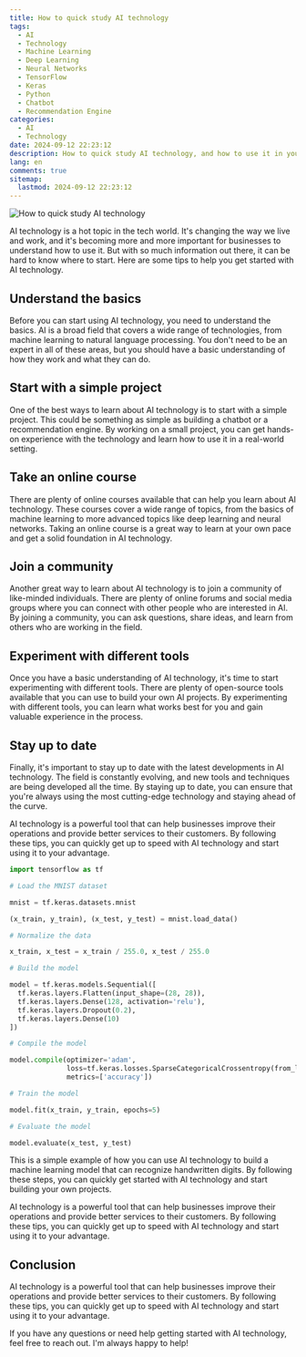 ```yaml
---
title: How to quick study AI technology
tags:
  - AI
  - Technology
  - Machine Learning
  - Deep Learning
  - Neural Networks
  - TensorFlow
  - Keras
  - Python
  - Chatbot
  - Recommendation Engine
categories:
  - AI
  - Technology
date: 2024-09-12 22:23:12
description: How to quick study AI technology, and how to use it in your business.
lang: en
comments: true
sitemap:
  lastmod: 2024-09-12 22:23:12
---
```


![How to quick study AI technology](/images/en/2024/09/12/Gemini_Generated_Image_my732bmy732bmy73.jpg)

AI technology is a hot topic in the tech world. It's changing the way we live and work, and it's becoming more and more important for businesses to understand how to use it. But with so much information out there, it can be hard to know where to start. Here are some tips to help you get started with AI technology.

## Understand the basics

Before you can start using AI technology, you need to understand the basics. AI is a broad field that covers a wide range of technologies, from machine learning to natural language processing. You don't need to be an expert in all of these areas, but you should have a basic understanding of how they work and what they can do.

## Start with a simple project

One of the best ways to learn about AI technology is to start with a simple project. This could be something as simple as building a chatbot or a recommendation engine. By working on a small project, you can get hands-on experience with the technology and learn how to use it in a real-world setting.

## Take an online course

There are plenty of online courses available that can help you learn about AI technology. These courses cover a wide range of topics, from the basics of machine learning to more advanced topics like deep learning and neural networks. Taking an online course is a great way to learn at your own pace and get a solid foundation in AI technology.

## Join a community

Another great way to learn about AI technology is to join a community of like-minded individuals. There are plenty of online forums and social media groups where you can connect with other people who are interested in AI. By joining a community, you can ask questions, share ideas, and learn from others who are working in the field.

## Experiment with different tools

Once you have a basic understanding of AI technology, it's time to start experimenting with different tools. There are plenty of open-source tools available that you can use to build your own AI projects. By experimenting with different tools, you can learn what works best for you and gain valuable experience in the process.

## Stay up to date

Finally, it's important to stay up to date with the latest developments in AI technology. The field is constantly evolving, and new tools and techniques are being developed all the time. By staying up to date, you can ensure that you're always using the most cutting-edge technology and staying ahead of the curve.

AI technology is a powerful tool that can help businesses improve their operations and provide better services to their customers. By following these tips, you can quickly get up to speed with AI technology and start using it to your advantage.

```python
import tensorflow as tf

# Load the MNIST dataset

mnist = tf.keras.datasets.mnist

(x_train, y_train), (x_test, y_test) = mnist.load_data()

# Normalize the data

x_train, x_test = x_train / 255.0, x_test / 255.0

# Build the model

model = tf.keras.models.Sequential([
  tf.keras.layers.Flatten(input_shape=(28, 28)),
  tf.keras.layers.Dense(128, activation='relu'),
  tf.keras.layers.Dropout(0.2),
  tf.keras.layers.Dense(10)
])

# Compile the model

model.compile(optimizer='adam',
              loss=tf.keras.losses.SparseCategoricalCrossentropy(from_logits=True),
              metrics=['accuracy'])

# Train the model

model.fit(x_train, y_train, epochs=5)

# Evaluate the model

model.evaluate(x_test, y_test)
```

This is a simple example of how you can use AI technology to build a machine learning model that can recognize handwritten digits. By following these steps, you can quickly get started with AI technology and start building your own projects.

AI technology is a powerful tool that can help businesses improve their operations and provide better services to their customers. By following these tips, you can quickly get up to speed with AI technology and start using it to your advantage.

## Conclusion

AI technology is a powerful tool that can help businesses improve their operations and provide better services to their customers. By following these tips, you can quickly get up to speed with AI technology and start using it to your advantage.

If you have any questions or need help getting started with AI technology, feel free to reach out. I'm always happy to help!
